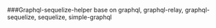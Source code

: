 ###Graphql-sequelize-helper
base on graphql, graphql-relay, graphql-sequelize, sequelize, simple-graphql
